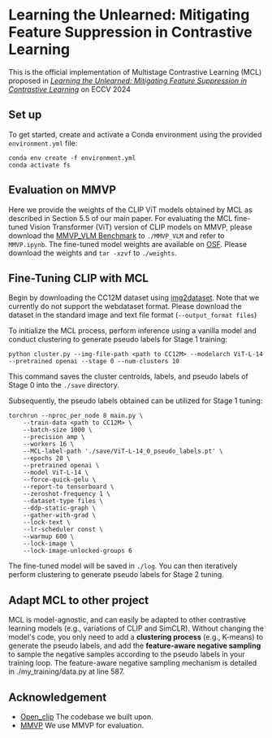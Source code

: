 # Learning the Unlearned: Mitigating Feature Suppression in Contrastive Learning
This is the official implementation of Multistage Contrastive Learning (MCL) proposed in [*Learning the Unlearned: Mitigating Feature Suppression in Contrastive Learning*](https://arxiv.org/abs/2402.11816) on ECCV 2024

## Set up
To get started, create and activate a Conda environment using the provided `environment.yml` file:
```
conda env create -f environment.yml
conda activate fs
```

## Evaluation on MMVP

Here we provide the weights of the CLIP ViT models obtained by MCL as described in Section 5.5 of our main paper.
For evaluating the MCL fine-tuned Vision Transformer (ViT) version of CLIP models on MMVP, please download the [MMVP_VLM Benchmark](https://huggingface.co/datasets/MMVP/MMVP_VLM) to `./MMVP_VLM` and refer to `MMVP.ipynb`. The fine-tuned model weights are available on [OSF](https://osf.io/b79rw/?view_only=c8a6f78611ef432389df7810ed540785). Please download the weights and `tar -xzvf` to `./weights`. 

## Fine-Tuning CLIP with MCL

Begin by downloading the CC12M dataset using [img2dataset](https://github.com/rom1504/img2dataset). Note that we currently do not support the webdataset format. Please download the dataset in the standard image and text file format (`--output_format files`)

To initialize the MCL process, perform inference using a vanilla model and conduct clustering to generate pseudo labels for Stage 1 training:
```
python cluster.py --img-file-path <path to CC12M> --modelarch ViT-L-14 --pretrained openai --stage 0 --num-clusters 10
```
This command saves the cluster centroids, labels, and pseudo labels of Stage 0 into the `./save` directory.

Subsequently, the pseudo labels obtained can be utilized for Stage 1 tuning:
```
torchrun --nproc_per_node 8 main.py \
    --train-data <path to CC12M> \
    --batch-size 1000 \
    --precision amp \
    --workers 16 \
    --MCL-label-path './save/ViT-L-14_0_pseudo_labels.pt' \
    --epochs 20 \
    --pretrained openai \
    --model ViT-L-14 \
    --force-quick-gelu \
    --report-to tensorboard \
    --zeroshot-frequency 1 \
    --dataset-type files \
    --ddp-static-graph \
    --gather-with-grad \
    --lock-text \
    --lr-scheduler const \
    --warmup 600 \
    --lock-image \
    --lock-image-unlocked-groups 6
```
The fine-tuned model will be saved in `./log`. You can then iteratively perform clustering to generate pseudo labels for Stage 2 tuning.

## Adapt MCL to other project

MCL is model-agnostic, and can easily be adapted to other contrastive learning models (e.g., variations of CLIP and SimCLR). Without changing the model's code, you only need to add a **clustering process** (e.g., K-means) to generate the pseudo labels, and add the **feature-aware negative sampling** to sample the negative samples according to the pseudo labels in your training loop. The feature-aware negative sampling mechanism is detailed in ./my_training/data.py at line 587. 

## Acknowledgement
- [Open_clip](https://github.com/mlfoundations/open_clip) The codebase we built upon.
- [MMVP](https://github.com/tsb0601/MMVP) We use MMVP for evaluation.